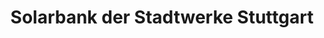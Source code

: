 ---
title: "Solarbank der Stadtwerke Stuttgart"
url: /stuttgart/solarbank-der-stadtwerke-stuttgart-fasanenhofstrasse/
shop: Handy
---